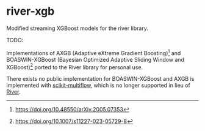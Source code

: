 # river-xgb

Modified streaming XGBoost models for the river library.

TODO:

Implementations of AXGB (Adaptive eXtreme Gradient Boosting)[^1] and BOASWIN-XGBoost (Bayesian Optimized Adaptive Sliding Window and XGBoost)[^2] ported to the River library for personal use.

There exists no public implementation for BOASWIN-XGBoost and AXGB is implemented with [scikit-multiflow](https://github.com/scikit-multiflow/scikit-multiflow), which is no longer supported in lieu of [River](https://github.com/online-ml/river).

[^1]: <https://doi.org/10.48550/arXiv.2005.07353>

[^2]: <https://doi.org/10.1007/s11227-023-05729-8>
